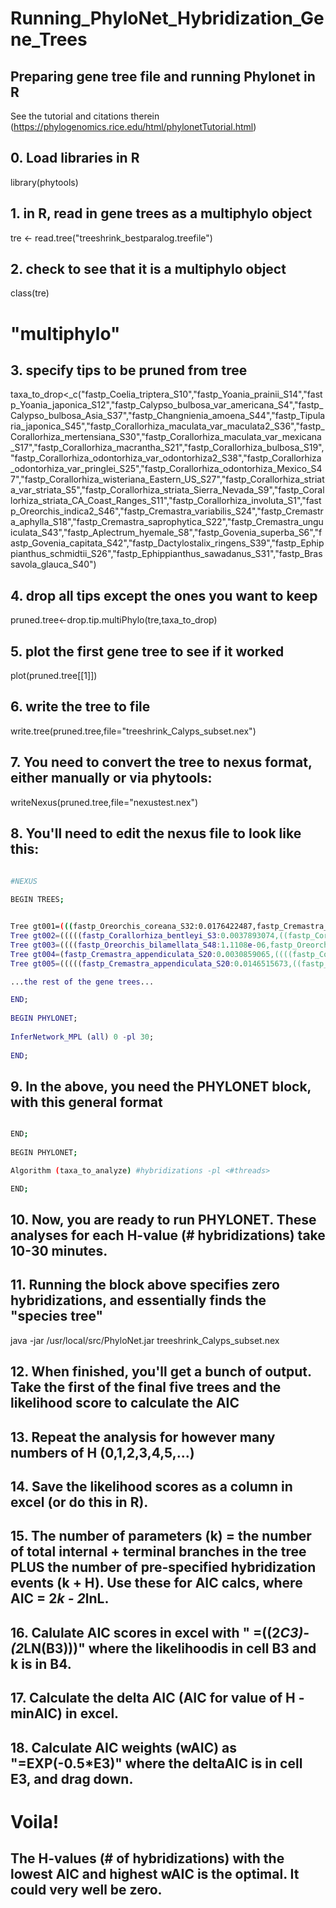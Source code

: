 # Running_PhyloNet_Hybridization_Gene_Trees

## Preparing gene tree file and running Phylonet in R

See the tutorial and citations therein (https://phylogenomics.rice.edu/html/phylonetTutorial.html)

## 0. Load libraries in R
library(phytools)

## 1. in R, read in gene trees as a multiphylo object
tre <- read.tree("treeshrink_bestparalog.treefile")

## 2. check to see that it is a multiphylo object
class(tre)
# "multiphylo"

## 3. specify tips to be pruned from tree
taxa_to_drop<_c("fastp_Coelia_triptera_S10","fastp_Yoania_prainii_S14","fastp_Yoania_japonica_S12","fastp_Calypso_bulbosa_var_americana_S4","fastp_Calypso_bulbosa_Asia_S37","fastp_Changnienia_amoena_S44","fastp_Tipularia_japonica_S45","fastp_Corallorhiza_maculata_var_maculata2_S36","fastp_Corallorhiza_mertensiana_S30","fastp_Corallorhiza_maculata_var_mexicana_S17","fastp_Corallorhiza_macrantha_S21","fastp_Corallorhiza_bulbosa_S19","fastp_Corallorhiza_odontorhiza_var_odontorhiza2_S38","fastp_Corallorhiza_odontorhiza_var_pringlei_S25","fastp_Corallorhiza_odontorhiza_Mexico_S47","fastp_Corallorhiza_wisteriana_Eastern_US_S27","fastp_Corallorhiza_striata_var_striata_S5","fastp_Corallorhiza_striata_Sierra_Nevada_S9","fastp_Corallorhiza_striata_CA_Coast_Ranges_S11","fastp_Corallorhiza_involuta_S1","fastp_Oreorchis_indica2_S46","fastp_Cremastra_variabilis_S24","fastp_Cremastra_aphylla_S18","fastp_Cremastra_saprophytica_S22","fastp_Cremastra_unguiculata_S43","fastp_Aplectrum_hyemale_S8","fastp_Govenia_superba_S6","fastp_Govenia_capitata_S42","fastp_Dactylostalix_ringens_S39","fastp_Ephippianthus_schmidtii_S26","fastp_Ephippianthus_sawadanus_S31","fastp_Brassavola_glauca_S40")

## 4. drop all tips except the ones you want to keep
pruned.tree<-drop.tip.multiPhylo(tre,taxa_to_drop)

## 5. plot the first gene tree to see if it worked
plot(pruned.tree[[1]])

## 6. write the tree to file
write.tree(pruned.tree,file="treeshrink_Calyps_subset.nex")

## 7. You need to convert the tree to nexus format, either manually or via phytools:

writeNexus(pruned.tree,file="nexustest.nex")

## 8. You'll need to edit the nexus file to look like this:

```bash

#NEXUS
 
BEGIN TREES;


Tree gt001=(((fastp_Oreorchis_coreana_S32:0.0176422487,fastp_Cremastra_appendiculata_S20:0.0085695487):1e-06,(((fastp_Oreorchis_indica1_S35:2e-06,fastp_Oreorchis_fargesii_S34:1e-06):1e-06,fastp_Oreorchis_bilamellata_S48:1e-06):2.0377e-06,(fastp_Oreorchis_erythrochrysea_S33:2e-06,fastp_Oreorchis_patens_S29:1e-06):1e-06):2.0306e-06):1e-06,(((fastp_Corallorhiza_bentleyi_S3:2.5214e-06,(fastp_Corallorhiza_striata_var_vreelandii_S7:3.0243e-06,fastp_Corallorhiza_trifida_S2:1e-06):1e-06):0.008596816,fastp_Corallorhiza_wisteriana_Western_US_S28:0.0085942908):2.0473e-06,fastp_Corallorhiza_maculata_var_occidentalis_S15:2e-06):0.0086608932);
Tree gt002=(((((fastp_Corallorhiza_bentleyi_S3:0.0037893074,((fastp_Corallorhiza_wisteriana_Western_US_S28:0.0096400708,fastp_Corallorhiza_maculata_var_occidentalis_S15:0.0018930636):0.0018905778,(fastp_Corallorhiza_striata_var_vreelandii_S7:0.0018965563,fastp_Corallorhiza_trifida_S2:0.0076179904):0.0018905325):1.001e-06):0.001890477,fastp_Oreorchis_coreana_S32:0.0038012431):1.001e-06,((fastp_Oreorchis_erythrochrysea_S33:0.0038074333,fastp_Oreorchis_indica1_S35:2.002e-06):0.0018910937,fastp_Oreorchis_patens_S29:0.0037836267):1.001e-06):1.001e-06,(fastp_Oreorchis_bilamellata_S48:1.001e-06,fastp_Oreorchis_fargesii_S34:0.0018865137):0.0018889098):0.0037844083,fastp_Cremastra_appendiculata_S20:0.0037834846);
Tree gt003=((((fastp_Oreorchis_bilamellata_S48:1.1108e-06,fastp_Oreorchis_coreana_S32:1.1108e-06):0.0041928447,fastp_Oreorchis_fargesii_S34:1.1108e-06):0.0190836901,(fastp_Corallorhiza_bentleyi_S3:0.0305309322,(fastp_Corallorhiza_trifida_S2:0.0126344377,(fastp_Oreorchis_erythrochrysea_S33:0.0045712793,fastp_Oreorchis_indica1_S35:0.0083840509):0.0041861576):1.1108e-06):0.0049402476):0.0167464358,fastp_Cremastra_appendiculata_S20:0.0219480731);
Tree gt004=(fastp_Cremastra_appendiculata_S20:0.0030859065,((((fastp_Corallorhiza_bentleyi_S3:1.0004e-06,fastp_Corallorhiza_striata_var_vreelandii_S7:0.0060026864):0.0029992081,fastp_Corallorhiza_trifida_S2:0.0069111331):0.0019470118,(((fastp_Oreorchis_bilamellata_S48:1.0004e-06,fastp_Oreorchis_fargesii_S34:0.0034964139):0.0035081263,fastp_Oreorchis_coreana_S32:0.0117322654):1.0004e-06,fastp_Oreorchis_patens_S29:1.0004e-06):0.0038676149):1.0004e-06,fastp_Oreorchis_indica1_S35:0.003441931):0.002733112);
Tree gt005=(((((fastp_Cremastra_appendiculata_S20:0.0146515673,((fastp_Corallorhiza_bentleyi_S3:0.00368338,(fastp_Oreorchis_bilamellata_S48:0.0057207567,((fastp_Oreorchis_coreana_S32:1.0322e-06,fastp_Oreorchis_fargesii_S34:1.0322e-06):1.0322e-06,fastp_Oreorchis_patens_S29:1.0322e-06):1.0322e-06):0.0074283596):1.0322e-06,(fastp_Corallorhiza_trifida_S2:1.0322e-06,fastp_Oreorchis_erythrochrysea_S33:1.0322e-06):2.0644e-06):1.0322e-06):0.0035918253,fastp_Oreorchis_indica1_S35:1.0322e-06):3.4491e-06,fastp_Corallorhiza_maculata_var_occidentalis_S15:1.0322e-06):1.0322e-06,fastp_Corallorhiza_wisteriana_Western_US_S28:1.0322e-06):3.7869e-06,fastp_Corallorhiza_striata_var_vreelandii_S7:1.0322e-06);

...the rest of the gene trees...

END;
 
BEGIN PHYLONET;
 
InferNetwork_MPL (all) 0 -pl 30;
 
END;

```

## 9. In the above, you need the PHYLONET block, with this general format

```bash

END;
 
BEGIN PHYLONET;

Algorithm (taxa_to_analyze) #hybridizations -pl <#threads>

END;

```

## 10. Now, you are ready to run PHYLONET. These analyses for each H-value (# hybridizations) take 10-30 minutes.
## 11. Running the block above specifies zero hybridizations, and essentially finds the "species tree"

java -jar /usr/local/src/PhyloNet.jar treeshrink_Calyps_subset.nex

## 12. When finished, you'll get a bunch of output. Take the first of the final five trees and the likelihood score to calculate the AIC

## 13. Repeat the analysis for however many numbers of H (0,1,2,3,4,5,...)

## 14. Save the likelihood scores as a column in excel (or do this in R).

## 15. The number of parameters (k) = the number of total internal + terminal branches in the tree PLUS the number of pre-specified hybridization events (k + H). Use these for AIC calcs, where AIC = 2*k - 2*lnL.

## 16. Calulate AIC scores in excel with " =((2*C3)-(2*LN(B3)))" where the likelihoodis in cell B3 and k is in B4.

## 17. Calculate the delta AIC (AIC for value of H - minAIC) in excel.

## 18. Calculate AIC weights (wAIC) as "=EXP(-0.5*E3)" where the deltaAIC is in cell E3, and drag down.

# Voila! 

## The H-values (# of hybridizations) with the lowest AIC and highest wAIC is the optimal. It could very well be zero.

